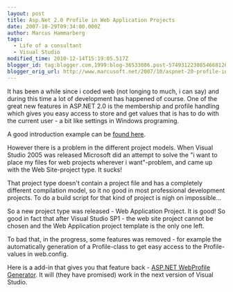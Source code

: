 ```yaml
---
layout: post
title: Asp.Net 2.0 Profile in Web Application Projects
date: 2007-10-29T09:34:00.000Z
author: Marcus Hammarberg
tags:
  - Life of a consultant
  - Visual Studio
modified_time: 2010-12-14T15:19:05.517Z
blogger_id: tag:blogger.com,1999:blog-36533086.post-5749312230854668126
blogger_orig_url: http://www.marcusoft.net/2007/10/aspnet-20-profile-in-web-application.html
---
```



It has been a while since i coded web (not longing to much, i can
say) and during this time a lot of development has happened of course.
One of the great new features in ASP.NET 2.0 is the membership and
profile handling which gives you easy access to store and get values
that is has to do with the current user - a bit like settings in Windows
programing.

A good introduction example can be [found
here](http://www.odetocode.com/Articles/440.aspx).

However there is a problem in the different project models. When Visual
Studio 2005 was released Microsoft did an attempt to solve the "i want
to place my files for web projects wherever i want"-problem, and came up
with the Web Site-project type. It sucks!

That project type doesn't contain a project file and has a completely
different compilation model, so it no good in most professional
development projects. To do a build script for that kind of project is
nigh on impossible...

So a new project type was released - Web Application Project. It is
good! So good in fact that after Visual Studio SP1 - the web site
project cannot be chosen and the Web Application project template is the
only one left.

To bad that, in the progress, some features was removed - for example
the automatically generation of a Profile-class to get easy access to
the Profile-values in web.config.

Here is a add-in that gives you that feature back - [ASP.NET WebProfile
Generator](http://www.codeplex.com/WebProfile). It will (they have
promised) work in the next version of Visual Studio.
